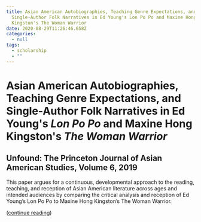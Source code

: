 ```yaml
---
title: Asian American Autobiographies, Teaching Genre Expectations, and
  Single-Author Folk Narratives in Ed Young's Lon Po Po and Maxine Hong
  Kingston's The Woman Warrior
date: 2020-08-29T11:26:46.658Z
categories:
  - null
tags:
  - scholarship
  - ""
---
```

# Asian American Autobiographies, Teaching Genre Expectations, and Single-Author Folk Narratives in Ed Young's *Lon Po Po* and Maxine Hong Kingston's *The Woman Warrior*

## Unfound: The Princeton Journal of Asian American Studies, Volume 6, 2019

This paper argues for a continuous, developmental approach to the reading, teaching, and reception of Asian American literature across ages and intended audiences by comparing the critical analysis and reception of Ed Young’s Lon Po Po to Maxine Hong Kingston’s The Woman Warrior. 

([continue reading](https://issuu.com/unfoundjournal/docs/unfound_2019/32))